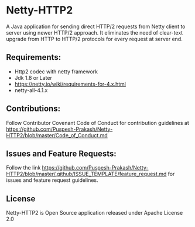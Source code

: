 # Netty-HTTP2
A Java application for sending direct HTTP/2 requests from Netty client to server using newer HTTP/2 approach. It eliminates the need of clear-text upgrade from HTTP to HTTP/2 protocols for every request at server end.

## Requirements: 

- Http2 codec with netty framework 
- Jdk 1.8 or Later
- https://netty.io/wiki/requirements-for-4.x.html
- netty-all-4.1.x

## Contributions:

Follow Contributor Covenant Code of Conduct for contribution guidelines at https://github.com/Puspesh-Prakash/Netty-HTTP2/blob/master/Code_of_Conduct.md

## Issues and Feature Requests: 

Follow the link https://github.com/Puspesh-Prakash/Netty-HTTP2/blob/master/.github/ISSUE_TEMPLATE/feature_request.md for issues and feature request guidelines.

## License

Netty-HTTP2 is Open Source application released under Apache License 2.0
